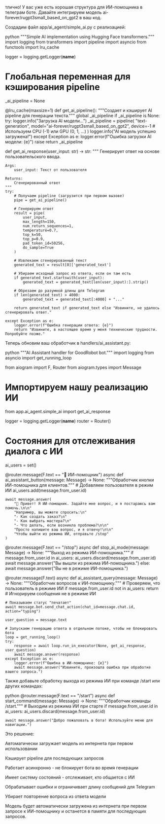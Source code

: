 тлично! У вас уже есть хорошая структура для ИИ-помощника в телеграм боте. Давайте интегрируем модель ai-forever/rugpt3small_based_on_gpt2 в ваш код.

Создадим файл app/ai_agent/simple_ai.py с реализацией:

python
"""Simple AI implementation using Hugging Face transformers."""
import logging
from transformers import pipeline
import asyncio
from functools import lru_cache

logger = logging.getLogger(__name__)

# Глобальная переменная для кэширования pipeline
_ai_pipeline = None

@lru_cache(maxsize=1)
def get_ai_pipeline():
    """Создает и кэширует AI pipeline для генерации текста."""
    global _ai_pipeline
    if _ai_pipeline is None:
        try:
            logger.info("Загрузка AI модели...")
            _ai_pipeline = pipeline(
                "text-generation",
                model="ai-forever/rugpt3small_based_on_gpt2",
                device=-1  # Используем CPU (-1) или GPU (0, 1, ...)
            )
            logger.info("AI модель успешно загружена!")
        except Exception as e:
            logger.error(f"Ошибка загрузки AI модели: {e}")
            raise
    return _ai_pipeline

def get_ai_response(user_input: str) -> str:
    """
    Генерирует ответ на основе пользовательского ввода.

    Args:
        user_input: Текст от пользователя

    Returns:
        Сгенерированный ответ
    """
    try:
        # Получаем pipeline (загрузится при первом вызове)
        pipe = get_ai_pipeline()

        # Генерируем ответ
        result = pipe(
            user_input,
            max_length=150,
            num_return_sequences=1,
            temperature=0.7,
            top_k=50,
            top_p=0.9,
            pad_token_id=50256,
            do_sample=True
        )

        # Извлекаем сгенерированный текст
        generated_text = result[0]['generated_text']

        # Убираем исходный запрос из ответа, если он там есть
        if generated_text.startswith(user_input):
            generated_text = generated_text[len(user_input):].strip()

        # Обрезаем до разумной длины для Telegram
        if len(generated_text) > 4000:
            generated_text = generated_text[:4000] + "..."

        return generated_text if generated_text else "Извините, не удалось сгенерировать ответ."

    except Exception as e:
        logger.error(f"Ошибка генерации ответа: {e}")
        return "Извините, в настоящее время у меня технические трудности. Попробуйте позже."
Теперь обновим ваш обработчик в handlers/ai_assistant.py:

python
"""AI Assistant handler for GoodRobot bot."""
import logging
from asyncio import get_running_loop

from aiogram import F, Router
from aiogram.types import Message

# Импортируем нашу реализацию ИИ
from app.ai_agent.simple_ai import get_ai_response

logger = logging.getLogger(__name__)
router = Router()

# Состояния для отслеживания диалога с ИИ
ai_users = set()

@router.message(F.text == "🤖 ИИ-помощник")
async def ai_assistant_button(message: Message) -> None:
    """Обработчик кнопки ИИ-помощника для клиентов."""
    # Добавляем пользователя в режим ИИ
    ai_users.add(message.from_user.id)

    await message.answer(
        "🤖 Привет! Я ИИ-помощник. Задайте мне вопрос, и я постараюсь вам помочь.\n\n"
        "Например, вы можете спросить:\n"
        "- Как создать заказ?\n"
        "- Как выбрать мастера?\n"
        "- Что делать, если возникла проблема?\n\n"
        "Просто напишите ваш вопрос, и я отвечу!\n\n"
        "Чтобы выйти из режима ИИ, отправьте /stop"
    )

@router.message(F.text == "/stop")
async def stop_ai_mode(message: Message) -> None:
    """Выход из режима ИИ-помощника."""
    if message.from_user.id in ai_users:
        ai_users.discard(message.from_user.id)
        await message.answer("Вы вышли из режима ИИ-помощника.")
    else:
        await message.answer("Вы не в режиме ИИ-помощника.")

@router.message(F.text)
async def ai_assistant_query(message: Message) -> None:
    """Обработчик вопросов к ИИ-помощнику."""
    # Проверяем, что пользователь в режиме ИИ
    if message.from_user.id not in ai_users:
        return  # Игнорируем сообщения не в режиме ИИ

    # Показываем статус "печатает"
    await message.bot.send_chat_action(chat_id=message.chat.id, action="typing")

    user_question = message.text

    # Запускаем генерацию ответа в отдельном потоке, чтобы не блокировать бота
    loop = get_running_loop()
    try:
        response = await loop.run_in_executor(None, get_ai_response, user_question)
        await message.answer(response)
    except Exception as e:
        logger.error(f"Ошибка в ИИ-помощнике: {e}")
        await message.answer("Извините, произошла ошибка при обработке вашего запроса.")
Также добавьте обработку выхода из режима ИИ при команде /start или других командах:

python
@router.message(F.text == "/start")
async def start_command(message: Message) -> None:
    """Обработчик команды /start."""
    # Выходим из режима ИИ при старте
    if message.from_user.id in ai_users:
        ai_users.discard(message.from_user.id)

    await message.answer("Добро пожаловать в бота! Используйте меню для навигации.")
Это решение:

Автоматически загружает модель из интернета при первом использовании

Кэширует pipeline для последующих запросов

Работает асинхронно - не блокирует бота во время генерации

Имеет систему состояний - отслеживает, кто общается с ИИ

Обрабатывает ошибки и ограничивает длину сообщений для Telegram

Убирает повторение вопроса из ответа модели

Модель будет автоматически загружена из интернета при первом запросе к ИИ-помощнику и останется в памяти для последующих запросов.